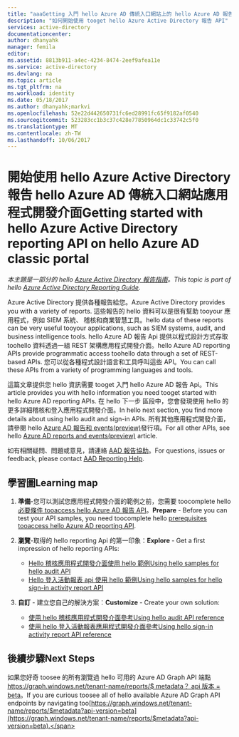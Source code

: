 ```yaml
---
title: "aaaGetting 入門 hello Azure AD 傳統入口網站上的 hello Azure AD 報告 API |Microsoft 文件"
description: "如何開始使用 tooget hello Azure Active Directory 報告 API"
services: active-directory
documentationcenter: 
author: dhanyahk
manager: femila
editor: 
ms.assetid: 8813b911-a4ec-4234-8474-2eef9afea11e
ms.service: active-directory
ms.devlang: na
ms.topic: article
ms.tgt_pltfrm: na
ms.workload: identity
ms.date: 05/18/2017
ms.author: dhanyahk;markvi
ms.openlocfilehash: 52e22d442650731fc6ed28991fc65f9182af0540
ms.sourcegitcommit: 523283cc1b3c37c428e77850964dc1c33742c5f0
ms.translationtype: MT
ms.contentlocale: zh-TW
ms.lasthandoff: 10/06/2017
---
```

# <a name="getting-started-with-hello-azure-active-directory-reporting-api-on-hello-azure-ad-classic-portal"></a><span data-ttu-id="3e000-103">開始使用 hello Azure Active Directory 報告 hello Azure AD 傳統入口網站應用程式開發介面</span><span class="sxs-lookup"><span data-stu-id="3e000-103">Getting started with hello Azure Active Directory reporting API on hello Azure AD classic portal</span></span>
<span data-ttu-id="3e000-104">*本主題是一部分的 hello [Azure Active Directory 報告指南](active-directory-reporting-guide.md)。*</span><span class="sxs-lookup"><span data-stu-id="3e000-104">*This topic is part of hello [Azure Active Directory Reporting Guide](active-directory-reporting-guide.md).*</span></span>

<span data-ttu-id="3e000-105">Azure Active Directory 提供各種報告給您。</span><span class="sxs-lookup"><span data-stu-id="3e000-105">Azure Active Directory provides you with a variety of reports.</span></span> <span data-ttu-id="3e000-106">這些報告的 hello 資料可以是很有幫助 tooyour 應用程式，例如 SIEM 系統、 稽核和商業智慧工具。</span><span class="sxs-lookup"><span data-stu-id="3e000-106">hello data of these reports can be very useful tooyour applications, such as SIEM systems, audit, and business intelligence tools.</span></span> <span data-ttu-id="3e000-107">hello Azure AD 報告 Api 提供以程式設計方式存取 toohello 資料透過一組 REST 架構應用程式開發介面。</span><span class="sxs-lookup"><span data-stu-id="3e000-107">hello Azure AD reporting APIs provide programmatic access toohello data through a set of REST-based APIs.</span></span> <span data-ttu-id="3e000-108">您可以從各種程式設計語言和工具呼叫這些 API。</span><span class="sxs-lookup"><span data-stu-id="3e000-108">You can call these APIs from a variety of programming languages and tools.</span></span>

<span data-ttu-id="3e000-109">這篇文章提供您 hello 資訊需要 tooget 入門 hello Azure AD 報告 Api。</span><span class="sxs-lookup"><span data-stu-id="3e000-109">This article provides you with hello information you need tooget started with hello Azure AD reporting APIs.</span></span>
<span data-ttu-id="3e000-110">在 hello 下一步 區段中，您會發現使用 hello 的更多詳細稽核和登入應用程式開發介面。</span><span class="sxs-lookup"><span data-stu-id="3e000-110">In hello next section, you find more details about using hello audit and sign-in APIs.</span></span> <span data-ttu-id="3e000-111">所有其他應用程式開發介面，請參閱 hello [Azure AD 報告和 events(preview)](https://msdn.microsoft.com/Library/Azure/Ad/Graph/howto/azure-ad-reports-and-events-preview)發行項。</span><span class="sxs-lookup"><span data-stu-id="3e000-111">For all other APIs, see hello [Azure AD reports and events(preview)](https://msdn.microsoft.com/Library/Azure/Ad/Graph/howto/azure-ad-reports-and-events-preview) article.</span></span>

<span data-ttu-id="3e000-112">如有相關疑問、問題或意見，請連絡 [AAD 報告協助](mailto:aadreportinghelp@microsoft.com)。</span><span class="sxs-lookup"><span data-stu-id="3e000-112">For questions, issues or feedback, please contact [AAD Reporting Help](mailto:aadreportinghelp@microsoft.com).</span></span>

## <a name="learning-map"></a><span data-ttu-id="3e000-113">學習圖</span><span class="sxs-lookup"><span data-stu-id="3e000-113">Learning map</span></span>
1. <span data-ttu-id="3e000-114">**準備**-您可以測試您應用程式開發介面的範例之前，您需要 toocomplete hello[必要條件 tooaccess hello Azure AD 報告 API](active-directory-reporting-api-prerequisites.md)。</span><span class="sxs-lookup"><span data-stu-id="3e000-114">**Prepare** - Before you can test your API samples, you need toocomplete hello [prerequisites tooaccess hello Azure AD reporting API](active-directory-reporting-api-prerequisites.md).</span></span>
2. <span data-ttu-id="3e000-115">**瀏覽**-取得的 hello reporting Api 的第一印象：</span><span class="sxs-lookup"><span data-stu-id="3e000-115">**Explore** - Get a first impression of hello reporting APIs:</span></span>
   
   * [<span data-ttu-id="3e000-116">Hello 稽核應用程式開發介面使用 hello 範例</span><span class="sxs-lookup"><span data-stu-id="3e000-116">Using hello samples for hello audit API</span></span>](active-directory-reporting-api-audit-samples.md) 
   * [<span data-ttu-id="3e000-117">Hello 登入活動報表 api 使用 hello 範例</span><span class="sxs-lookup"><span data-stu-id="3e000-117">Using hello samples for hello sign-in activity report API</span></span>](active-directory-reporting-api-sign-in-activity-samples.md)
3. <span data-ttu-id="3e000-118">**自訂** - 建立您自己的解決方案︰</span><span class="sxs-lookup"><span data-stu-id="3e000-118">**Customize** -  Create your own solution:</span></span> 
   
   * [<span data-ttu-id="3e000-119">使用 hello 稽核應用程式開發介面參考</span><span class="sxs-lookup"><span data-stu-id="3e000-119">Using hello audit API reference</span></span>](active-directory-reporting-api-audit-reference.md) 
   * [<span data-ttu-id="3e000-120">使用 hello 登入活動報表應用程式開發介面參考</span><span class="sxs-lookup"><span data-stu-id="3e000-120">Using hello sign-in activity report API reference</span></span>](active-directory-reporting-api-sign-in-activity-reference.md)

## <a name="next-steps"></a><span data-ttu-id="3e000-121">後續步驟</span><span class="sxs-lookup"><span data-stu-id="3e000-121">Next Steps</span></span>
<span data-ttu-id="3e000-122">如果您好奇 toosee 的所有瀏覽過 hello 可用的 Azure AD Graph API 端點[https://graph.windows.net/tenant-name/reports/$ metadata？ api 版本 = beta](https://graph.windows.net/tenant-name/reports/$metadata?api-version=beta)。</span><span class="sxs-lookup"><span data-stu-id="3e000-122">If you are curious toosee all of hello available Azure AD Graph API endpoints by navigating too[https://graph.windows.net/tenant-name/reports/$metadata?api-version=beta](https://graph.windows.net/tenant-name/reports/$metadata?api-version=beta).</span></span>


